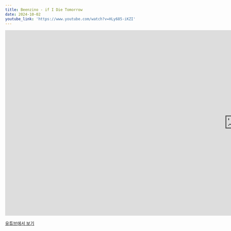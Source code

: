 ```yaml
---
title: Beenzino - if I Die Tomorrow
date: 2024-10-02
youtube_link: 'https://www.youtube.com/watch?v=HLy685-iKZI'
---
```


<iframe width="1500" height="600" src="https://www.youtube.com/watch?v=HLy685-iKZI" frameborder="0" allow="accelerometer; autoplay; clipboard-write; encrypted-media; gyroscope; picture-in-picture" allowfullscreen></iframe>

[유튜브에서 보기](https://www.youtube.com/watch?v=HLy685-iKZI)